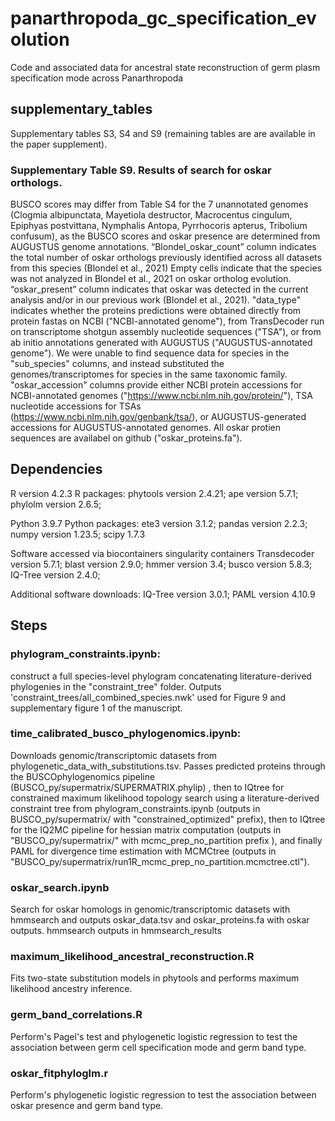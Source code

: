 # panarthropoda_gc_specification_evolution
Code and associated data for ancestral state reconstruction of germ plasm specification mode across Panarthropoda
## supplementary_tables
Supplementary tables S3, S4 and S9 (remaining tables are are available in the paper supplement).

### Supplementary Table S9. Results of search for oskar orthologs. 
BUSCO scores may differ from Table S4 for the 7 unannotated genomes (Clogmia albipunctata, Mayetiola destructor, 
Macrocentus cingulum, Epiphyas postvittana, Nymphalis Antopa, Pyrrhocoris apterus, Tribolium 
confusum), as the BUSCO scores and oskar presence are determined from AUGUSTUS genome 
annotations. “Blondel_oskar_count” column indicates the total number of oskar orthologs 
previously identified across all datasets from this species (Blondel et al., 2021) Empty cells 
indicate that the species was not analyzed in Blondel et al., 2021 on oskar ortholog evolution. “oskar_present” column indicates that oskar was detected in the current analysis and/or 
in our previous work (Blondel et al., 2021). "data_type" indicates whether the proteins predictions were obtained directly from protein fastas on NCBI ("NCBI-annotated genome"), from TransDecoder run on transcriptome shotgun assembly nucleotide sequences ("TSA"), or from ab initio annotations generated with AUGUSTUS ("AUGUSTUS-annotated genome"). We were unable to find sequence data for species in the "sub_species" columns, and instead substituted the genomes/transcriptomes for species in the same taxonomic family. "oskar_accession" columns provide either NCBI protein accessions for NCBI-annotated genomes ("https://www.ncbi.nlm.nih.gov/protein/"), TSA nucleotide accessions for TSAs (https://www.ncbi.nlm.nih.gov/genbank/tsa/), or AUGUSTUS-generated accessions for AUGUSTUS-annotated genomes. All oskar protien sequences are availabel on github ("oskar_proteins.fa"). 


## Dependencies 
R version 4.2.3
R packages: phytools version 2.4.21; ape version 5.7.1; phylolm version 2.6.5;

Python 3.9.7
Python packages: ete3 version 3.1.2; pandas version 2.2.3; numpy version 1.23.5; scipy 1.7.3

Software accessed via biocontainers singularity containers
Transdecoder version 5.7.1;
blast version 2.9.0;
hmmer version 3.4;
busco version 5.8.3;
IQ-Tree version 2.4.0;

Additional software downloads:
IQ-Tree version 3.0.1;
PAML version 4.10.9

## Steps
### phylogram_constraints.ipynb: 
construct a full species-level phylogram concatenating literature-derived phylogenies in the "constraint_tree" folder. Outputs 'constraint_trees/all_combined_species.nwk' used for Figure 9 and supplementary figure 1 of the manuscript. 

### time_calibrated_busco_phylogenomics.ipynb: 
Downloads genomic/transcriptomic datasets from phylogenetic_data_with_substitutions.tsv. Passes predicted proteins through the BUSCOphylogenomics pipeline (BUSCO_py/supermatrix/SUPERMATRIX.phylip) , then to IQtree for constrained maximum likelihood topology search using a literature-derived constraint tree from phylogram_constraints.ipynb (outputs in BUSCO_py/supermatrix/ with "constrained_optimized" prefix), then to IQtree for the IQ2MC pipeline for hessian matrix computation (outputs in "BUSCO_py/supermatrix/" with mcmc_prep_no_partition prefix ), and finally PAML for divergence time estimation with MCMCtree (outputs in "BUSCO_py/supermatrix/run1R_mcmc_prep_no_partition.mcmctree.ctl").

### oskar_search.ipynb
Search for oskar homologs in genomic/transcriptomic datasets with hmmsearch and outputs oskar_data.tsv and oskar_proteins.fa with oskar outputs. hmmsearch outputs in hmmsearch_results

### maximum_likelihood_ancestral_reconstruction.R
Fits two-state substitution models in phytools and performs maximum likelihood ancestry inference.

### germ_band_correlations.R
Perform's Pagel's test and phylogenetic logistic regression to test the association between germ cell specification mode and germ band type.

### oskar_fitphyloglm.r
Perform's  phylogenetic logistic regression to test the association between oskar presence and germ band type.
